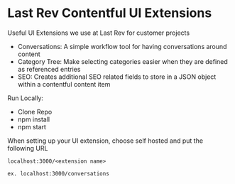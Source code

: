 # Last Rev Contentful UI Extensions
Useful UI Extensions we use at Last Rev for customer projects

- Conversations: A simple workflow tool for having conversations around content
- Category Tree: Make selecting categories easier when they are defined as referenced entries
- SEO: Creates additional SEO related fields to store in a JSON object within a contentful content item

Run Locally:
- Clone Repo
- npm install
- npm start

When setting up your UI extension, choose self hosted and put the following URL

```
localhost:3000/<extension name>

ex. localhost:3000/conversations
```
